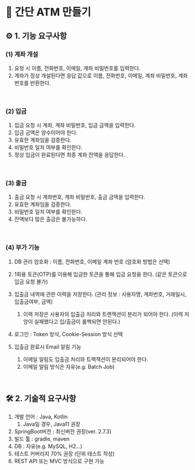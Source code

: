# 🏧 간단 ATM 만들기

## ⚙️ 1. 기능 요구사항

### (1) 계좌 개설

1. 요청 시 이름, 전화번호, 이메일, 계좌 비밀번호를 입력한다.
2. 계좌가 정상 개설된다면 응답 값으로 이름, 전화번호, 이메일, 계좌 비밀번호, 계좌 번호를 반환한다.

<br>

### (2) 입금

1. 입금 요청 시 계좌, 계좌 비밀번호, 입금 금액을 입력한다.
2. 입금 금액은 양수이어야 한다.
3. 유효한 계좌임을 검증한다.
4. 비밀번호 일치 여부를 확인한다.
5. 정상 입금이 완료된다면 최종 계좌 잔액을 응답한다.

<br>

### (3) 출금

1. 출금 요청 시 계좌번호, 계좌 비밀번호, 출금 금액을 입력한다.
2. 유효한 계좌임을 검증한다.
3. 비밀번호 일치 여부를 확인한다.
4. 잔액보다 많은 출금은 불가능하다.

<br>

### (4) 부가 기능

1. DB 관리 암호화 : 이름, 전화번호, 이메일 계좌 번호 (암호화 방법은 선택)
2. 1회용 토큰(OTP)를 이용해 입금한 토큰을 통해 입금 요청을 한다. (같은 토큰으로 입금 요청 불가)
3. 입출금 내역에 관한 이력을 저장한다. (관리 정보 : 사용자명, 계좌번호, 거래일시, 입출금여부, 금액)
    1. 이력 저장은 사용자의 입출금 처리와 트랜잭션이 분리가 되어야 한다.
    (이력 저앙이 실패했다고 입/출금이 롤백되면 안된다.)

4. 로그인 : Token 방식, Cookie-Session 방식 선택
5. 입출금 완료시 Email 알림 기능
    1. 이메일 알림도 입출금 처리와 트랙잭션이 분리되어야 한다.
    2. 이메일 알림 방식은 자유(e.g. Batch Job)

<br>

## 🛠 2. 기술적 요구사항

1. 개발 언어 : Java, Kotlin
    1. Java일 경우, Java11 권장
2. SpringBoot버전 : 최신버전 권장(ver. 2.7.3)
3. 빌드 툴 : gradle, maven
4. DB : 자유(e.g. MySQL, H2…)
5. 테스트 커버리지 70% 권장 (단위 테스트 작성)
6. REST API 또는 MVC 방식으로 구현 가능
